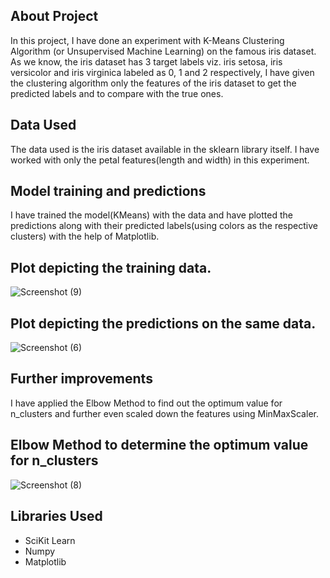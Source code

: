 ## About Project
In this project, I have done an experiment with K-Means Clustering Algorithm (or Unsupervised Machine Learning) on the famous iris dataset.
As we know, the iris dataset has 3 target labels viz. iris setosa, iris versicolor and iris virginica labeled as 0, 1 and 2 respectively, I have given the clustering algorithm only the features of the iris dataset to get the predicted labels and to compare with the true ones. 

## Data Used
The data used is the iris dataset available in the sklearn library itself.
I have worked with only the petal features(length and width) in this experiment.

## Model training and predictions
I have trained the model(KMeans) with the data and have plotted the predictions along with their predicted labels(using colors as the respective clusters) with the help of Matplotlib.

## Plot depicting the training data.
![Screenshot (9)](https://user-images.githubusercontent.com/61016383/91636819-1aa40a80-ea21-11ea-85a7-cd77c3a967f8.png)


## Plot depicting the predictions on the same data.
![Screenshot (6)](https://user-images.githubusercontent.com/61016383/91636789-e3355e00-ea20-11ea-9e8e-720247ecc099.png)
  

## Further improvements
I have applied the Elbow Method to find out the optimum value for n_clusters and further even scaled down the features using MinMaxScaler.

## Elbow Method to determine the optimum value for n_clusters
![Screenshot (8)](https://user-images.githubusercontent.com/61016383/91636867-a158e780-ea21-11ea-9589-678f1436dbcc.png)
  
## Libraries Used
- SciKit Learn
- Numpy
- Matplotlib
